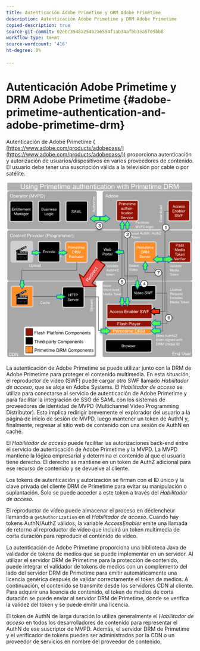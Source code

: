 ```yaml
---
title: Autenticación Adobe Primetime y DRM Adobe Primetime
description: Autenticación Adobe Primetime y DRM Adobe Primetime
copied-description: true
source-git-commit: 02ebc3548a254b2a6554f1ab34afbb3ea5f09bb8
workflow-type: tm+mt
source-wordcount: '416'
ht-degree: 0%

---
```


# Autenticación Adobe Primetime y DRM Adobe Primetime {#adobe-primetime-authentication-and-adobe-primetime-drm}

Autenticación de Adobe Primetime ( [https://www.adobe.com/products/adobepass/](https://www.adobe.com/products/adobepass/)) proporciona autenticación y autorización de usuarios/dispositivos en varios proveedores de contenido. El usuario debe tener una suscripción válida a la televisión por cable o por satélite.

<!--<a id="fig_cln_bc2_44"></a>-->

![](assets/AdobePass_web.png)

La autenticación de Adobe Primetime se puede utilizar junto con la DRM de Adobe Primetime para proteger el contenido multimedia. En esta situación, el reproductor de vídeo (SWF) puede cargar otro SWF llamado *Habilitador de acceso*, que se aloja en Adobe Systems. El *Habilitador de acceso* se utiliza para conectarse al servicio de autenticación de Adobe Primetime y para facilitar la integración de SSO de SAML con los sistemas de proveedores de identidad de MVPD (Multichannel Video Programming Distributor). Esto implica redirigir brevemente el explorador del usuario a la página de inicio de sesión de MVPD, luego mantener un token de AuthN y, finalmente, regresar al sitio web de contenido con una sesión de AuthN en caché.

El *Habilitador de acceso* puede facilitar las autorizaciones back-end entre el servicio de autenticación de Adobe Primetime y la MVPD. La MVPD mantiene la lógica empresarial y determina el contenido al que el usuario tiene derecho. El derecho se mantiene en un token de AuthZ adicional para ese recurso de contenido y se devuelve al cliente.

Los tokens de autenticación y autorización se firman con el ID único y la clave privada del cliente DRM de Primetime para evitar su manipulación o suplantación. Solo se puede acceder a este token a través del *Habilitador de acceso*.

El reproductor de vídeo puede almacenar el proceso en déclencheur llamando a `getAuthorization` en el *Habilitador de acceso*. Cuando hay tokens AuthN/AuthZ válidos, la variable *AccessEnabler* emite una llamada de retorno al reproductor de vídeo que incluirá un token multimedia de corta duración para reproducir el contenido de vídeo.

La autenticación de Adobe Primetime proporciona una biblioteca Java de validador de tokens de medios que se puede implementar en un servidor. Al utilizar el servidor DRM de Primetime para la protección de contenido, puede integrar el validador de tokens de medios con un complemento del lado del servidor DRM de Primetime para emitir automáticamente una licencia genérica después de validar correctamente el token de medios. A continuación, el contenido se transmite desde los servidores CDN al cliente. Para adquirir una licencia de contenido, el token de medios de corta duración se puede enviar al servidor DRM de Primetime, donde se verifica la validez del token y se puede emitir una licencia.

El token de AuthN de larga duración lo utiliza generalmente el *Habilitador de acceso* en todos los desarrolladores de contenido para representar el AuthN de ese suscriptor de MVPD. Además, el servidor DRM de Primetime y el verificador de tokens pueden ser administrados por la CDN o un proveedor de servicios en nombre del proveedor de contenido.
